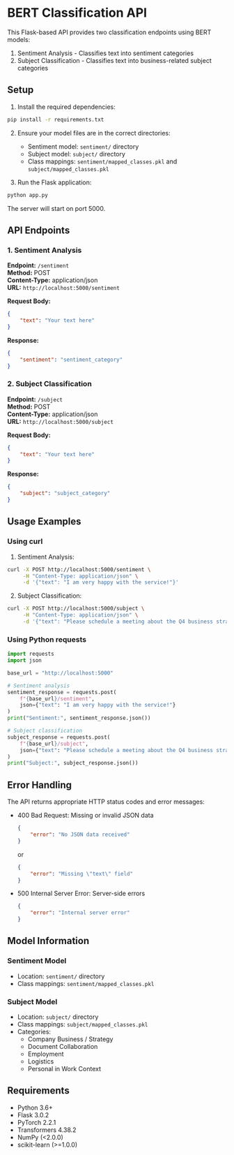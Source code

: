 # BERT Classification API

This Flask-based API provides two classification endpoints using BERT models:
1. Sentiment Analysis - Classifies text into sentiment categories
2. Subject Classification - Classifies text into business-related subject categories

## Setup

1. Install the required dependencies:
```bash
pip install -r requirements.txt
```

2. Ensure your model files are in the correct directories:
   - Sentiment model: `sentiment/` directory
   - Subject model: `subject/` directory
   - Class mappings: `sentiment/mapped_classes.pkl` and `subject/mapped_classes.pkl`

3. Run the Flask application:
```bash
python app.py
```
The server will start on port 5000.

## API Endpoints

### 1. Sentiment Analysis
**Endpoint:** `/sentiment`  
**Method:** POST  
**Content-Type:** application/json  
**URL:** `http://localhost:5000/sentiment`

**Request Body:**
```json
{
    "text": "Your text here"
}
```

**Response:**
```json
{
    "sentiment": "sentiment_category"
}
```

### 2. Subject Classification
**Endpoint:** `/subject`  
**Method:** POST  
**Content-Type:** application/json  
**URL:** `http://localhost:5000/subject`

**Request Body:**
```json
{
    "text": "Your text here"
}
```

**Response:**
```json
{
    "subject": "subject_category"
}
```

## Usage Examples

### Using curl

1. Sentiment Analysis:
```bash
curl -X POST http://localhost:5000/sentiment \
     -H "Content-Type: application/json" \
     -d '{"text": "I am very happy with the service!"}'
```

2. Subject Classification:
```bash
curl -X POST http://localhost:5000/subject \
     -H "Content-Type: application/json" \
     -d '{"text": "Please schedule a meeting about the Q4 business strategy."}'
```

### Using Python requests

```python
import requests
import json

base_url = "http://localhost:5000"

# Sentiment analysis
sentiment_response = requests.post(
    f"{base_url}/sentiment",
    json={"text": "I am very happy with the service!"}
)
print("Sentiment:", sentiment_response.json())

# Subject classification
subject_response = requests.post(
    f"{base_url}/subject",
    json={"text": "Please schedule a meeting about the Q4 business strategy."}
)
print("Subject:", subject_response.json())
```

## Error Handling

The API returns appropriate HTTP status codes and error messages:

- 400 Bad Request: Missing or invalid JSON data
  ```json
  {
      "error": "No JSON data received"
  }
  ```
  or
  ```json
  {
      "error": "Missing \"text\" field"
  }
  ```

- 500 Internal Server Error: Server-side errors
  ```json
  {
      "error": "Internal server error"
  }
  ```

## Model Information

### Sentiment Model
- Location: `sentiment/` directory
- Class mappings: `sentiment/mapped_classes.pkl`

### Subject Model
- Location: `subject/` directory
- Class mappings: `subject/mapped_classes.pkl`
- Categories:
  - Company Business / Strategy
  - Document Collaboration
  - Employment
  - Logistics
  - Personal in Work Context

## Requirements
- Python 3.6+
- Flask 3.0.2
- PyTorch 2.2.1
- Transformers 4.38.2
- NumPy (<2.0.0)
- scikit-learn (>=1.0.0) 